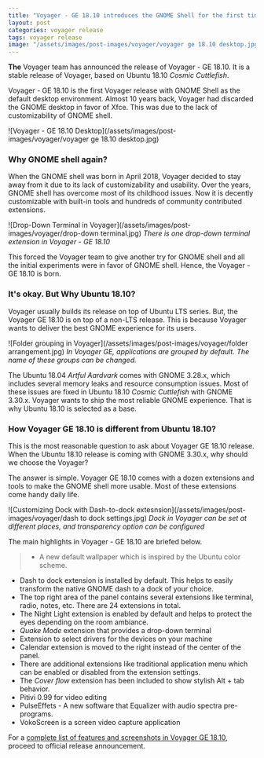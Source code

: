 ```yaml
---
title: "Voyager - GE 18.10 introduces the GNOME Shell for the first time"
layout: post
categories: voyager release
tags: voyager release
image: "/assets/images/post-images/voyager/voyager ge 18.10 desktop.jpg"
---
```


**The** Voyager team has announced the release of Voyager - GE 18.10. It is a stable release of Voyager, based on Ubuntu 18.10 *Cosmic Cuttlefish*.

Voyager - GE 18.10 is the first Voyager release with GNOME Shell as the default desktop environment. Almost 10 years back, Voyager had discarded the GNOME desktop in favor of Xfce. This was due to the lack of customizability of GNOME shell.

![Voyager - GE 18.10 Desktop](/assets/images/post-images/voyager/voyager ge 18.10 desktop.jpg)

### Why GNOME shell again?
When the GNOME shell was born in April 2018, Voyager decided to stay away from it due to its lack of customizability and usability. Over the years, GNOME shell has overcome most of its childhood issues. Now it is decently customizable with built-in tools and hundreds of community contributed extensions.

![Drop-Down Terminal in Voyager](/assets/images/post-images/voyager/drop-down terminal.jpg)
*There is one drop-down terminal extension in Voyager - GE 18.10*

This forced the Voyager team to give another try for GNOME shell and all the initial experiments were in favor of GNOME shell. Hence, the Voyager - GE 18.10 is born.

### It's okay. But Why Ubuntu 18.10?
Voyager usually builds its release on top of Ubuntu LTS series. But, the Voyager GE 18.10 is on top of a non-LTS release. This is because Voyager wants to deliver the best GNOME experience for its users.

![Folder grouping in Voyager](/assets/images/post-images/voyager/folder arrangement.jpg)
*In Voyager GE, applications are grouped by default. The name of these groups can be changed.*

The Ubuntu 18.04 *Artful Aardvark* comes with GNOME 3.28.x, which includes several memory leaks and resource consumption issues. Most of these issues are fixed in Ubuntu 18.10 *Cosmic Cuttlefish* with GNOME 3.30.x. Voyager wants to ship the most reliable GNOME experience. That is why Ubuntu 18.10 is selected as a base.

### How Voyager GE 18.10 is different from Ubuntu 18.10?
This is the most reasonable question to ask about Voyager GE 18.10 release. When the Ubuntu 18.10 release is coming with GNOME 3.30.x, why should we choose the Voyager?

The answer is simple. Voyager GE 18.10 comes with a dozen extensions and tools to make the GNOME shell more usable. Most of these extensions come handy daily life.

![Customizing Dock with Dash-to-dock extesnsion](/assets/images/post-images/voyager/dash to dock settings.jpg)
*Dock in Voyager can be set at different places, and transparency option can be configured*

The main highlights in Voyager - GE 18.10 are briefed below.
> - A new default wallpaper which is inspired by the Ubuntu color scheme.
- Dash to dock extension is installed by default. This helps to easily transform the native GNOME dash to a dock of your choice.
- The top right area of the panel contains several extensions like terminal, radio, notes, etc. There are 24 extensions in total.
- The Night Light extension is enabled by default and helps to protect the eyes depending on the room ambiance.
- *Quake Mode* extension that provides a drop-down terminal
- Extension to select drivers for the devices on your machine
- Calendar extension is moved to the right instead of the center of the panel.
- There are additional extensions like traditional application menu which can be enabled or disabled from the extension settings.
- The *Cover flow* extension has been included to show stylish Alt + tab behavior.
- Pitivi 0.99 for video editing
- PulseEffets - A new software that Equalizer with audio spectra pre-programs.
- VokoScreen is a screen video capture application

For a [complete list of features and screenshots in Voyager GE 18.10](https://voyagerlive.org/voyager-ge-18-10-gnome-shell/c), proceed to official release announcement.
